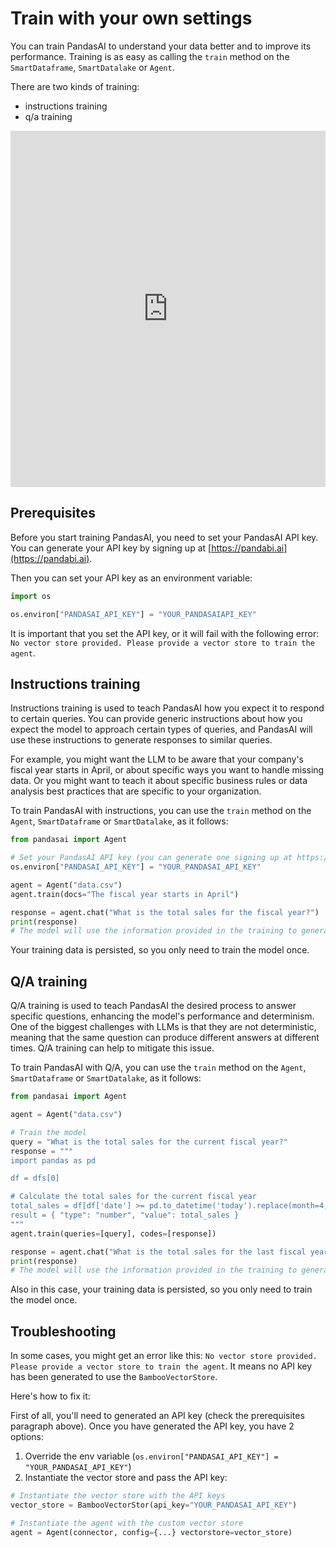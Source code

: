 # Train with your own settings

You can train PandasAI to understand your data better and to improve its performance. Training is as easy as calling the `train` method on the `SmartDataframe`, `SmartDatalake` or `Agent`.

There are two kinds of training:

- instructions training
- q/a training

<iframe title='Train on PandasAI' style="width: 100%; max-width: 982px; min-height: 570px;" src="https://app.gemoo.com/embed/home?codeId=MlQ5yGpLeN59r"  frameborder="0" allowfullscreen loading="lazy"></iframe>
<br />

## Prerequisites

Before you start training PandasAI, you need to set your PandasAI API key. You can generate your API key by signing up at [https://pandabi.ai](https://pandabi.ai).

Then you can set your API key as an environment variable:

```python
import os

os.environ["PANDASAI_API_KEY"] = "YOUR_PANDASAIAPI_KEY"
```

It is important that you set the API key, or it will fail with the following error: `No vector store provided. Please provide a vector store to train the agent`.

## Instructions training

Instructions training is used to teach PandasAI how you expect it to respond to certain queries. You can provide generic instructions about how you expect the model to approach certain types of queries, and PandasAI will use these instructions to generate responses to similar queries.

For example, you might want the LLM to be aware that your company's fiscal year starts in April, or about specific ways you want to handle missing data. Or you might want to teach it about specific business rules or data analysis best practices that are specific to your organization.

To train PandasAI with instructions, you can use the `train` method on the `Agent`, `SmartDataframe` or `SmartDatalake`, as it follows:

```python
from pandasai import Agent

# Set your PandasAI API key (you can generate one signing up at https://pandabi.ai)
os.environ["PANDASAI_API_KEY"] = "YOUR_PANDASAI_API_KEY"

agent = Agent("data.csv")
agent.train(docs="The fiscal year starts in April")

response = agent.chat("What is the total sales for the fiscal year?")
print(response)
# The model will use the information provided in the training to generate a response
```

Your training data is persisted, so you only need to train the model once.

## Q/A training

Q/A training is used to teach PandasAI the desired process to answer specific questions, enhancing the model's performance and determinism. One of the biggest challenges with LLMs is that they are not deterministic, meaning that the same question can produce different answers at different times. Q/A training can help to mitigate this issue.

To train PandasAI with Q/A, you can use the `train` method on the `Agent`, `SmartDataframe` or `SmartDatalake`, as it follows:

```python
from pandasai import Agent

agent = Agent("data.csv")

# Train the model
query = "What is the total sales for the current fiscal year?"
response = """
import pandas as pd

df = dfs[0]

# Calculate the total sales for the current fiscal year
total_sales = df[df['date'] >= pd.to_datetime('today').replace(month=4, day=1)]['sales'].sum()
result = { "type": "number", "value": total_sales }
"""
agent.train(queries=[query], codes=[response])

response = agent.chat("What is the total sales for the last fiscal year?")
print(response)
# The model will use the information provided in the training to generate a response
```

Also in this case, your training data is persisted, so you only need to train the model once.

## Troubleshooting

In some cases, you might get an error like this: `No vector store provided. Please provide a vector store to train the agent`. It means no API key has been generated to use the `BambooVectorStore`.

Here's how to fix it:

First of all, you'll need to generated an API key (check the prerequisites paragraph above).
Once you have generated the API key, you have 2 options:

1. Override the env variable (`os.environ["PANDASAI_API_KEY"] = "YOUR_PANDASAI_API_KEY"`)
2. Instantiate the vector store and pass the API key:

```python
# Instantiate the vector store with the API keys
vector_store = BambooVectorStor(api_key="YOUR_PANDASAI_API_KEY")

# Instantiate the agent with the custom vector store
agent = Agent(connector, config={...} vectorstore=vector_store)
```
